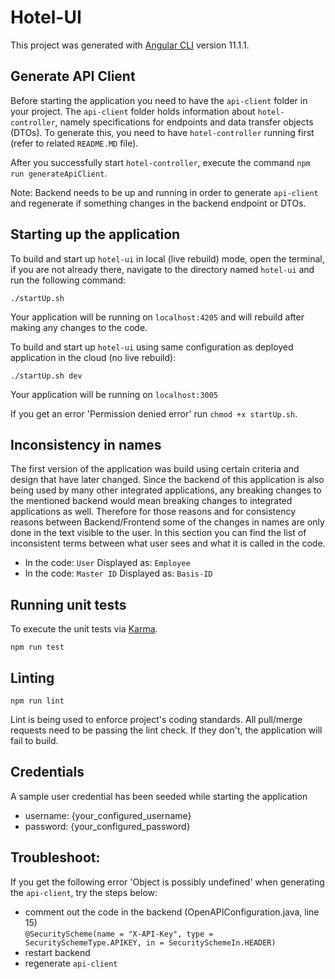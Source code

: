 # Hotel-UI

This project was generated with [Angular CLI](https://github.com/angular/angular-cli) version 11.1.1.


## Generate API Client

Before starting the application you need to have the `api-client` folder in your project. The `api-client` folder holds information about `hotel-controller`, namely specifications for endpoints and data transfer objects (DTOs).
To generate this, you need to have `hotel-controller` running first (refer to related `README.MD` file). 

After you successfully start `hotel-controller`, execute the command `npm run generateApiClient`.

Note: Backend needs to be up and running in order to generate `api-client` and regenerate if something changes in the backend endpoint or DTOs.

## Starting up the application

To build and start up `hotel-ui` in local (live rebuild) mode, open the terminal, if you are not already there, navigate to the directory named `hotel-ui` and run the following command:

 ```./startUp.sh ```

Your application will be running on `localhost:4205` and will rebuild after making any changes to the code.

To build and start up `hotel-ui` using same configuration as deployed application in the cloud (no live rebuild):

 ```./startUp.sh dev```

Your application will be running on `localhost:3005`

If you get an error 'Permission denied error' run `chmod +x startUp.sh`.

## Inconsistency in names
The first version of the application was build using certain criteria and design that have later changed. Since the backend of this application is also being used by many other integrated applications, any breaking changes to the mentioned backend would mean breaking changes to integrated applications as well.
Therefore for those reasons and for consistency reasons between Backend/Frontend some of the changes in names are only done in the text visible to the user. In this section you can find the list of inconsistent terms between what user sees and what it is called in the code. 
- In the code: `User` Displayed as: `Employee`
- In the code: `Master ID` Displayed as: `Basis-ID`

## Running unit tests
To execute the unit tests via [Karma](https://karma-runner.github.io).

 ```npm run test```

## Linting

 ```npm run lint```

Lint is being used to enforce project's coding standards. All pull/merge requests need to be passing the lint check. If they don't, the application will fail to build.

## Credentials
A sample user credential has been seeded while starting the application

- username: {your_configured_username}
- password: {your_configured_password}

## Troubleshoot:
If you get the following error 'Object is possibly undefined' when generating the `api-client`, try the steps below:

- comment out the code in the backend (OpenAPIConfiguration.java, line 15)  
```@SecurityScheme(name = "X-API-Key", type = SecuritySchemeType.APIKEY, in = SecuritySchemeIn.HEADER)```
- restart backend
- regenerate `api-client`
